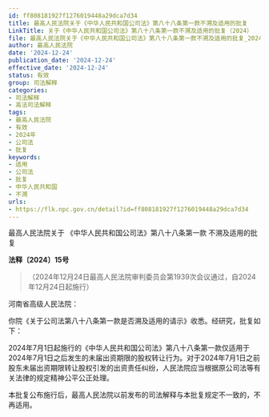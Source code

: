 ```yaml
---
id: ff808181927f1276019448a29dca7d34
title: 最高人民法院关于《中华人民共和国公司法》第八十八条第一款不溯及适用的批复
LinkTitle: 关于《中华人民共和国公司法》第八十八条第一款不溯及适用的批复（2024）
file: 最高人民法院关于《中华人民共和国公司法》第八十八条第一款不溯及适用的批复_20241224_ff808181927f1276019448a29dca7d34.docx
author: 最高人民法院
date: '2024-12-24'
publication_date: '2024-12-24'
effective_date: '2024-12-24'
status: 有效
group: 司法解释
categories:
- 司法解释
- 高法司法解释
tags:
- 最高人民法院
- 有效
- 2024年
- 公司法
- 批复
keywords:
- 适用
- 公司法
- 批复
- 中华人民共和国
- 不溯
urls:
- https://flk.npc.gov.cn/detail?id=ff808181927f1276019448a29dca7d34
---
```


最高人民法院关于
《中华人民共和国公司法》第八十八条第一款
不溯及适用的批复

**法释〔2024〕15号**

> （2024年12月24日最高人民法院审判委员会第1939次会议通过，自2024年12月24日起施行）

河南省高级人民法院：

你院《关于公司法第八十八条第一款是否溯及适用的请示》收悉。经研究，批复如下：

2024年7月1日起施行的《中华人民共和国公司法》第八十八条第一款仅适用于2024年7月1日之后发生的未届出资期限的股权转让行为。对于2024年7月1日之前股东未届出资期限转让股权引发的出资责任纠纷，人民法院应当根据原公司法等有关法律的规定精神公平公正处理。

本批复公布施行后，最高人民法院以前发布的司法解释与本批复规定不一致的，不再适用。
